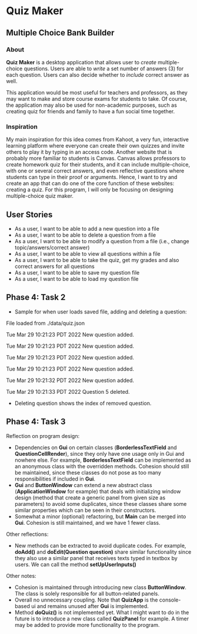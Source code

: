 # Quiz Maker

## Multiple Choice Bank Builder

### About

**Quiz Maker** is a desktop application that allows user to
*create* multiple-choice questions. Users are able to *write*
a set number of answers (3) for each question. Users can also decide whether to *include* correct answer as well.

This application would be most useful for teachers and professors, as they may want to make and store course exams for
students to take. Of course, the application may also be used for non-academic purposes, such as creating quiz for
friends and family to have a fun social time together.

### Inspiration

My main inspiration for this idea comes from Kahoot, a very fun, interactive learning platform where everyone can create
their own quizzes and invite others to play it by typing in an access code. Another website that is probably more
familiar to students is Canvas. Canvas allows professors to create homework quiz for their students, and it can include
multiple-choice, with one or several correct answers, and even reflective questions where students can type in their
proof or arguments. Hence, I want to try and create an app that can do one of the core function of these websites:
creating a quiz. For this program, I will only be focusing on designing multiple-choice quiz maker.

## User Stories

- As a user, I want to be able to add a new question into a file
- As a user, I want to be able to delete a question from a file
- As a user, I want to be able to modify a question from a file (i.e., change topic/answers/correct answer)
- As a user, I want to be able to view all questions within a file
- As a user, I want to be able to take the quiz, get my grades and also correct answers for all questions
- As a user, I want to be able to save my question file
- As a user, I want to be able to load my question file

## Phase 4: Task 2
- Sample for when user loads saved file, adding and deleting a question:

File loaded from ./data/quiz.json

Tue Mar 29 10:21:23 PDT 2022
New question added.


Tue Mar 29 10:21:23 PDT 2022
New question added.


Tue Mar 29 10:21:23 PDT 2022
New question added.


Tue Mar 29 10:21:23 PDT 2022
New question added.


Tue Mar 29 10:21:32 PDT 2022
New question added.


Tue Mar 29 10:21:33 PDT 2022
Question 5 deleted.

- Deleting question shows the index of removed question.

## Phase 4: Task 3

Reflection on program design:

- Dependencies on **Gui** on certain classes (**BorderlessTextField** and
**QuestionCellRender**), since they only have one usage only
in Gui and nowhere else. For example, **BorderlessTextField** can be
implemented as an anonymous class with the overridden methods.
Cohesion should still be maintained, since these classes do not pose as
too many responsibilities if included in **Gui**.
- **Gui** and **ButtonWindow** can extend a new abstract class (**ApplicationWindow**
for example) that deals with initializing window design (method that create a 
generic panel from given size as parameters) to avoid some duplicates, since
these classes share some similar properties which can be seen in their constructors.
- Somewhat a minor (optional) refactoring, but **Main** can be merged into **Gui**. Cohesion is
still maintained, and we have 1 fewer class.

Other reflections:

- New methods can be extracted to avoid duplicate codes. For example,
**doAdd()** and **doEdit(Question question)** share similar functionality since they also
use a similar panel that receives texts typed in textbox by users.
We can call the method **setUpUserInputs()**

Other notes:

- Cohesion is maintained through introducing new class **ButtonWindow**.
The class is solely responsible for all button-related panels.
- Overall no unnecessary coupling. Note that **QuizApp** is the console-based
ui and remains unused after **Gui** is implemented.
- Method **doQuiz()** is not implemented yet. What I might want to do in
the future is to introduce a new class called **QuizPanel** for example.
A timer may be added to provide more functionality to the program.

